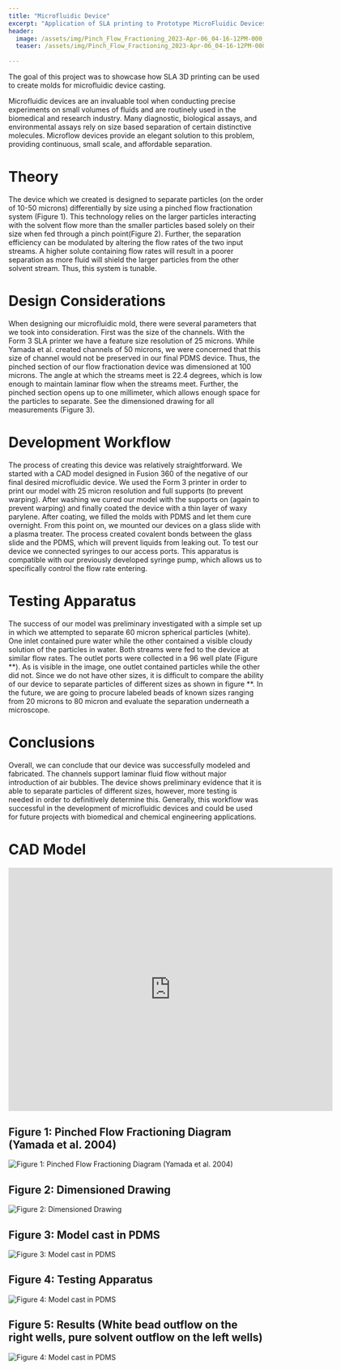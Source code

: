 ```yaml
---
title: "Microfluidic Device"
excerpt: "Application of SLA printing to Prototype MicroFluidic Devices"
header:
  image: /assets/img/Pinch_Flow_Fractioning_2023-Apr-06_04-16-12PM-000_CustomizedView11407643201_png.png
  teaser: /assets/img/Pinch_Flow_Fractioning_2023-Apr-06_04-16-12PM-000_CustomizedView11407643201_png.png
   
---
```


The goal of this project was to showcase how SLA 3D printing can be used to create molds for microfluidic device casting. 


Microfluidic devices are an invaluable tool when conducting precise experiments on small volumes of fluids and are routinely used in the biomedical and research industry. Many diagnostic, biological assays, and environmental assays rely on size based separation of certain distinctive molecules. Microflow devices provide an elegant solution to this problem, providing continuous, small scale, and affordable separation. 

# Theory
The device which we created is designed to separate particles (on the order of 10-50 microns) differentially by size using a pinched flow fractionation system (Figure 1). This technology relies on the larger particles interacting with the solvent flow more than the smaller particles based solely on their size when fed through a pinch point(Figure 2). Further, the separation efficiency can be modulated by altering the flow rates of the two input streams. A higher solute containing flow rates will result in a poorer separation as more fluid will shield the larger particles from the other solvent stream. Thus, this system is tunable. 

# Design Considerations
When designing our microfluidic mold, there were several parameters that we took into consideration. First was the size of the channels. With the Form 3 SLA printer we have a feature size resolution of 25 microns. While Yamada et al. created channels of 50 microns, we were concerned that this size of channel would not be preserved in our final PDMS device. Thus, the pinched section of our flow fractionation device was dimensioned at 100 microns. The angle at which the streams meet is 22.4 degrees, which is low enough to maintain laminar flow when the streams meet. Further, the pinched section opens up to one millimeter, which allows enough space for the particles to separate. See the dimensioned drawing for all measurements (Figure 
3). 

# Development Workflow

The process of creating this device was relatively straightforward. We started with a CAD model designed in Fusion 360 of the negative of our final desired microfluidic device. We used the Form 3 printer in order to print our model with 25 micron resolution and full supports (to prevent warping). After washing we cured our model with the supports on (again to prevent warping) and finally coated the device with a thin layer of waxy parylene. After coating, we filled the molds with PDMS and let them cure overnight. From this point on, we mounted our devices on a glass slide with a plasma treater. The process created covalent bonds between the glass slide and the PDMS, which will prevent liquids from leaking out. To test our device we connected syringes to our access ports. This apparatus is compatible with our previously developed syringe pump, which allows us to specifically control the flow rate entering. 

# Testing Apparatus

The success of our model was preliminary investigated with a simple set up in which we attempted to separate 60 micron spherical particles (white). One inlet contained pure water while the other contained a visible cloudy solution of the particles in water. Both streams were fed to the device at similar flow rates. The outlet ports were collected in a 96 well plate (Figure **). As is visible in the image, one outlet contained particles while the other did not. Since we do not have other sizes, it is difficult to compare the ability of our device to separate particles of different sizes as shown in figure **. In the future, we are going to procure labeled beads of known sizes ranging from 20 microns to 80 micron and evaluate the separation underneath a microscope. 

# Conclusions

Overall, we can conclude that our device was successfully modeled and fabricated. The channels support laminar fluid flow without major introduction of air bubbles. The device shows preliminary evidence that it is able to separate particles of different sizes, however, more testing is needed in order to definitively determine this. Generally, this workflow was successful in the development of microfluidic devices and could be used for future projects with biomedical and chemical engineering applications. 


# CAD Model
<iframe src="https://vanderbilt643.autodesk360.com/shares/public/SH512d4QTec90decfa6e1db99992810ef92e?mode=embed" width="640" height="480" allowfullscreen="true" webkitallowfullscreen="true" mozallowfullscreen="true"  frameborder="0"></iframe>

## Figure 1: Pinched Flow Fractioning Diagram (Yamada et al. 2004)

![Figure 1: Pinched Flow Fractioning Diagram (Yamada et al. 2004)](/assets/img/PinchFlow.png)

## Figure 2: Dimensioned Drawing
![Figure 2: Dimensioned Drawing](/assets/img/FlowDiagram.png)

## Figure 3: Model cast in PDMS
![Figure 3: Model cast in PDMS](/assets/img/Fluidic3.jpg)

## Figure 4: Testing Apparatus 
![Figure 4: Model cast in PDMS](/assets/img/Fluidic1.jpg)

## Figure 5: Results (White bead outflow on the right wells, pure solvent outflow on the left wells)
![Figure 4: Model cast in PDMS](/assets/img/Fluidic2.jpg)

